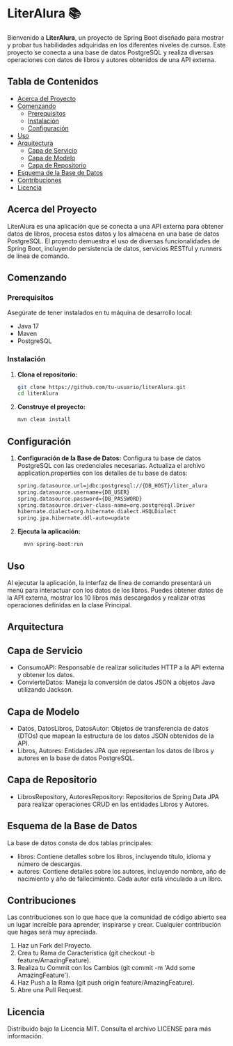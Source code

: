 # LiterAlura 📚

Bienvenido a **LiterAlura**, un proyecto de Spring Boot diseñado para mostrar y probar tus habilidades adquiridas en los diferentes niveles de cursos. Este proyecto se conecta a una base de datos PostgreSQL y realiza diversas operaciones con datos de libros y autores obtenidos de una API externa.

## Tabla de Contenidos
- [Acerca del Proyecto](#acerca-del-proyecto)
- [Comenzando](#comenzando)
  - [Prerequisitos](#prerequisitos)
  - [Instalación](#instalación)
  - [Configuración](#configuración)
- [Uso](#uso)
- [Arquitectura](#arquitectura)
  - [Capa de Servicio](#capa-de-servicio)
  - [Capa de Modelo](#capa-de-modelo)
  - [Capa de Repositorio](#capa-de-repositorio)
- [Esquema de la Base de Datos](#esquema-de-la-base-de-datos)
- [Contribuciones](#contribuciones)
- [Licencia](#licencia)

## Acerca del Proyecto

LiterAlura es una aplicación que se conecta a una API externa para obtener datos de libros, procesa estos datos y los almacena en una base de datos PostgreSQL. El proyecto demuestra el uso de diversas funcionalidades de Spring Boot, incluyendo persistencia de datos, servicios RESTful y runners de línea de comando.

## Comenzando

### Prerequisitos

Asegúrate de tener instalados en tu máquina de desarrollo local:
- Java 17
- Maven
- PostgreSQL

### Instalación

1. **Clona el repositorio:**
   ```bash
   git clone https://github.com/tu-usuario/literAlura.git
   cd literAlura

2. **Construye el proyecto:**
   ```bash
   mvn clean install

## Configuración
1. **Configuración de la Base de Datos:**
   Configura tu base de datos PostgreSQL con las credenciales necesarias. Actualiza el archivo application.properties con los detalles de tu base de datos:
   ```bash
   spring.datasource.url=jdbc:postgresql://{DB_HOST}/liter_alura
   spring.datasource.username={DB_USER}
   spring.datasource.password={DB_PASSWORD}
   spring.datasource.driver-class-name=org.postgresql.Driver
   hibernate.dialect=org.hibernate.dialect.HSQLDialect
   spring.jpa.hibernate.ddl-auto=update

3. **Ejecuta la aplicación:**
   ```bash
     mvn spring-boot:run

## Uso
Al ejecutar la aplicación, la interfaz de línea de comando presentará un menú para interactuar con los datos de los libros. Puedes obtener datos de la API externa, mostrar los 10 libros más descargados y realizar otras operaciones        definidas en la clase Principal.

## Arquitectura
## Capa de Servicio
- ConsumoAPI: Responsable de realizar solicitudes HTTP a la API externa y obtener los datos.
- ConvierteDatos: Maneja la conversión de datos JSON a objetos Java utilizando Jackson.
  
## Capa de Modelo
- Datos, DatosLibros, DatosAutor: Objetos de transferencia de datos (DTOs) que mapean la estructura de los datos JSON obtenidos de la API.
- Libros, Autores: Entidades JPA que representan los datos de libros y autores en la base de datos PostgreSQL.
  
## Capa de Repositorio
- LibrosRepository, AutoresRepository: Repositorios de Spring Data JPA para realizar operaciones CRUD en las entidades Libros y Autores.

## Esquema de la Base de Datos
La base de datos consta de dos tablas principales:
- libros: Contiene detalles sobre los libros, incluyendo título, idioma y número de descargas.
- autores: Contiene detalles sobre los autores, incluyendo nombre, año de nacimiento y año de fallecimiento. Cada autor está vinculado a un libro.
  
## Contribuciones
Las contribuciones son lo que hace que la comunidad de código abierto sea un lugar increíble para aprender, inspirarse y crear. Cualquier contribución que hagas será muy apreciada.

1. Haz un Fork del Proyecto.
2. Crea tu Rama de Característica (git checkout -b feature/AmazingFeature).
3. Realiza tu Commit con los Cambios (git commit -m 'Add some AmazingFeature').
4. Haz Push a la Rama (git push origin feature/AmazingFeature).
5. Abre una Pull Request.
   
## Licencia
Distribuido bajo la Licencia MIT. Consulta el archivo LICENSE para más información.
  
